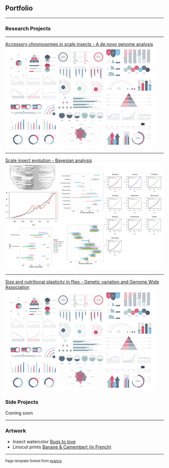 ## Portfolio

---

### Research Projects


---
[Accessory chromosomes in scale insects - A de novo genome analysis](https://github.com/RossLab/B_viburni)
<img src="images/dummy_thumbnail.jpg?raw=true"/>

---
[Scale insect evolution - Bayesian analysis](https://github.com/thecochenille/Coccomorpha-divergence-time/blob/master/README.md)
<img src="images/divergence_timeanalysis.jpg?raw=true"/>

---
[Size and nutritional plasticity in flies - Genetic variation and Genome Wide Association](https://www.biorxiv.org/content/10.1101/2021.06.16.448738v1.full/)
<img src="images/dummy_thumbnail.jpg?raw=true"/>

### Side Projects

Coming soon

---

### Artwork

- Insect watercolor [Bugs to love](https://www.instagram.com/bugstolove/?hl=en)
- Linocut prints [Banane & Camembert (in French)](https://bananecamembert.wordpress.com/projets-dillustration//)



---
<p style="font-size:11px">Page template forked from <a href="https://github.com/evanca/quick-portfolio">evanca</a></p>
<!-- Remove above link if you don't want to attibute -->
